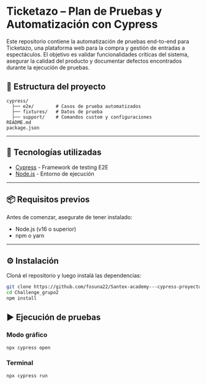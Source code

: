 # Ticketazo – Plan de Pruebas y Automatización con Cypress

Este repositorio contiene la automatización de pruebas end-to-end para Ticketazo, una plataforma web para la compra y gestión de entradas a espectáculos.
El objetivo es validar funcionalidades críticas del sistema, asegurar la calidad del producto y documentar defectos encontrados durante la ejecución de pruebas.

## 📂 Estructura del proyecto

```
cypress/
  ├── e2e/        # Casos de prueba automatizados
  ├── fixtures/   # Datos de prueba
  ├── support/    # Comandos custom y configuraciones
README.md
package.json
```

---

## 🚀 Tecnologías utilizadas

- [Cypress](https://www.cypress.io/) - Framework de testing E2E
- [Node.js](https://nodejs.org/) - Entorno de ejecución

---

## 📦 Requisitos previos

Antes de comenzar, asegurate de tener instalado:

- Node.js (v16 o superior)
- npm o yarn

---

## ⚙️ Instalación

Cloná el repositorio y luego instalá las dependencias:

```bash
git clone https://github.com/fosuna22/Santex-academy---cypress-proyecto-final-
cd Challenge_grupo2
npm install
```

## ▶️ Ejecución de pruebas

### Modo gráfico

```
npx cypress open
```

### Terminal

```
npx cypress run
```

